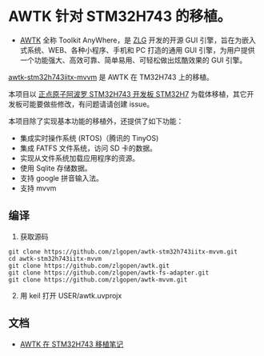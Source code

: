 # AWTK 针对 STM32H743 的移植。

* [AWTK](https://github.com/zlgopen/awtk) 全称 Toolkit AnyWhere，是 [ZLG](http://www.zlg.cn/) 开发的开源 GUI 引擎，旨在为嵌入式系统、WEB、各种小程序、手机和 PC 打造的通用 GUI 引擎，为用户提供一个功能强大、高效可靠、简单易用、可轻松做出炫酷效果的 GUI 引擎。

[awtk-stm32h743iitx-mvvm](https://github.com/zlgopen/awtk-stm32h743iitx-mvvm) 是 AWTK 在 TM32H743 上的移植。

本项目以 [正点原子阿波罗 STM32H743 开发板 STM32H7](https://item.taobao.com/item.htm?id=571115692251&ali_refid=a3_430582_1006:1103191143:N:HIGgPtZ%2BAhQpeEvXe%2FK1RspPjJRVCvOC:5b41a06d9f58d787690cd30a8865e887&ali_trackid=1_5b41a06d9f58d787690cd30a8865e887&spm=a230r.1.14.8#detail) 为载体移植，其它开发板可能要做些修改，有问题请请创建 issue。

本项目除了实现基本功能的移植外，还提供了如下功能：

* 集成实时操作系统 (RTOS)（腾讯的 TinyOS)
* 集成 FATFS 文件系统，访问 SD 卡的数据。
* 实现从文件系统加载应用程序的资源。
* 使用 Sqlite 存储数据。
* 支持 google 拼音输入法。
* 支持 mvvm

## 编译

1. 获取源码

```
git clone https://github.com/zlgopen/awtk-stm32h743iitx-mvvm.git
cd awtk-stm32h743iitx-mvvm
git clone https://github.com/zlgopen/awtk.git
git clone https://github.com/zlgopen/awtk-fs-adapter.git
git clone https://github.com/zlgopen/awtk-mvvm.git
```

2. 用 keil 打开 USER/awtk.uvprojx

## 文档

* [AWTK 在 STM32H743 移植笔记](https://github.com/zlgopen/awtk-stm32h743iitx-mvvm/blob/master/docs/stm32h743iitx_port.md)
